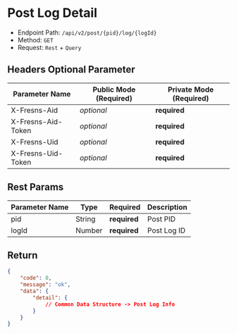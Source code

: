 # Post Log Detail

- Endpoint Path: `/api/v2/post/{pid}/log/{logId}`
- Method: `GET`
- Request: `Rest` + `Query`

## Headers Optional Parameter

| Parameter Name | Public Mode (Required) | Private Mode (Required) |
| --- | --- | --- |
| X-Fresns-Aid | *optional* | **required** |
| X-Fresns-Aid-Token | *optional* | **required** |
| X-Fresns-Uid | *optional* | **required** |
| X-Fresns-Uid-Token | *optional* | **required** |

## Rest Params

| Parameter Name | Type | Required | Description |
| --- | --- | --- | --- |
| pid | String | **required** | Post PID |
| logId | Number | **required** | Post Log ID |

## Return

```json
{
    "code": 0,
    "message": "ok",
    "data": {
        "detail": {
            // Common Data Structure -> Post Log Info
        }
    }
}
```
